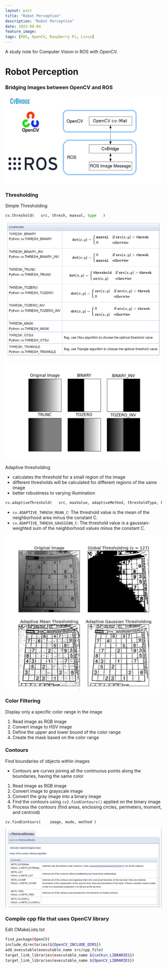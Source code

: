 ```yaml
---
layout: post
title: "Robot Perception"
description: "Robot Perception"
date: 2023-08-04
feature_image: 
tags: [ROS, OpenCV, Raspberry Pi, Linux]
---
```


A study note for Computer Vision in ROS with OpenCV.

<!--more-->

# Robot Perception

### Bridging Images between OpenCV and ROS

![Untitled](/images/2023-08-04/Untitled.png)

### Thresholding

Simple Thresholding

```python
cv.threshold(	src, thresh, maxval, type	)
```

![Untitled](/images/2023-08-04/Untitled%201.png)

![Untitled](/images/2023-08-04/Untitled%202.png)

Adaptive thresholding

- calculates the threshold for a small region of the image
- different thresholds will be calculated for different regions of the same image
- better robustness to varying illumination

```python
cv.adaptiveThreshold(	src, maxValue, adaptiveMethod, thresholdType, blockSize, C )
```

- `cv.ADAPTIVE_THRESH_MEAN_C`: The threshold value is the mean of the neighborhood area minus the constant C.
- `cv.ADAPTIVE_THRESH_GAUSSIAN_C`: The threshold value is a gaussian-weighted sum of the neighborhood values minus the constant C.

![Untitled](/images/2023-08-04/Untitled%203.png)

### Color Filtering

Display only a specific color range in the image

1. Read image as RGB image
2. Convert image to HSV image
3. Define the upper and lower bound of the color range
4. Create the mask based on the color range

### Contours

Find boundaries of objects within images

- Contours are curves joining all the continuous points along the boundaries, having the same color
1. Read image as RGB image
2. Convert image to grayscale image
3. Convert the gray image into a binary image
4. Find the contours using `cv2.findContours()` applied on the binary image
5. Process the contours (find areas, enclosing circles, perimeters, moment, and centroid)

```python
cv.findContours(	image, mode, method	)
```

![Untitled](/images/2023-08-04/Untitled%204.png)

### Compile cpp file that uses OpenCV library

Edit CMakeLists.txt

```bash
find_package(OpenCV)
include_directories(${OpenCV_INCLUDE_DIRS})
add_executable(executable_name src/cpp_file)
target_link_libraries(executable_name ${catkin_LIBRARIES})
target_link_libraries(executable_name ${OpenCV_LIBRARIES})
```